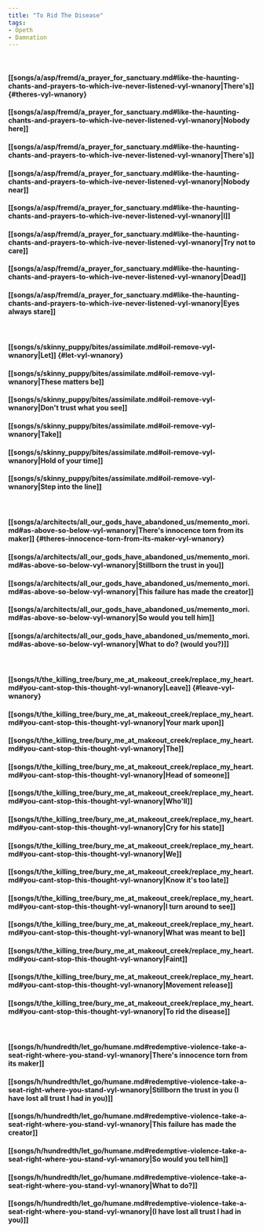 ```yaml
---
title: "To Rid The Disease"
tags:
- Opeth
- Damnation
---
```

&nbsp;
#### [[songs/a/asp/fremd/a_prayer_for_sanctuary.md#like-the-haunting-chants-and-prayers-to-which-ive-never-listened-vyl-wnanory|There's]] {#theres-vyl-wnanory}
#### [[songs/a/asp/fremd/a_prayer_for_sanctuary.md#like-the-haunting-chants-and-prayers-to-which-ive-never-listened-vyl-wnanory|Nobody here]]
#### [[songs/a/asp/fremd/a_prayer_for_sanctuary.md#like-the-haunting-chants-and-prayers-to-which-ive-never-listened-vyl-wnanory|There's]]
#### [[songs/a/asp/fremd/a_prayer_for_sanctuary.md#like-the-haunting-chants-and-prayers-to-which-ive-never-listened-vyl-wnanory|Nobody near]]
#### [[songs/a/asp/fremd/a_prayer_for_sanctuary.md#like-the-haunting-chants-and-prayers-to-which-ive-never-listened-vyl-wnanory|I]]
#### [[songs/a/asp/fremd/a_prayer_for_sanctuary.md#like-the-haunting-chants-and-prayers-to-which-ive-never-listened-vyl-wnanory|Try not to care]]
#### [[songs/a/asp/fremd/a_prayer_for_sanctuary.md#like-the-haunting-chants-and-prayers-to-which-ive-never-listened-vyl-wnanory|Dead]]
#### [[songs/a/asp/fremd/a_prayer_for_sanctuary.md#like-the-haunting-chants-and-prayers-to-which-ive-never-listened-vyl-wnanory|Eyes always stare]]
&nbsp;
#### [[songs/s/skinny_puppy/bites/assimilate.md#oil-remove-vyl-wnanory|Let]] {#let-vyl-wnanory}
#### [[songs/s/skinny_puppy/bites/assimilate.md#oil-remove-vyl-wnanory|These matters be]]
#### [[songs/s/skinny_puppy/bites/assimilate.md#oil-remove-vyl-wnanory|Don't trust what you see]]
#### [[songs/s/skinny_puppy/bites/assimilate.md#oil-remove-vyl-wnanory|Take]]
#### [[songs/s/skinny_puppy/bites/assimilate.md#oil-remove-vyl-wnanory|Hold of your time]]
#### [[songs/s/skinny_puppy/bites/assimilate.md#oil-remove-vyl-wnanory|Step into the line]]
&nbsp;
#### [[songs/a/architects/all_our_gods_have_abandoned_us/memento_mori.md#as-above-so-below-vyl-wnanory|There's innocence torn from its maker]] {#theres-innocence-torn-from-its-maker-vyl-wnanory}
#### [[songs/a/architects/all_our_gods_have_abandoned_us/memento_mori.md#as-above-so-below-vyl-wnanory|Stillborn the trust in you]]
#### [[songs/a/architects/all_our_gods_have_abandoned_us/memento_mori.md#as-above-so-below-vyl-wnanory|This failure has made the creator]]
#### [[songs/a/architects/all_our_gods_have_abandoned_us/memento_mori.md#as-above-so-below-vyl-wnanory|So would you tell him]]
#### [[songs/a/architects/all_our_gods_have_abandoned_us/memento_mori.md#as-above-so-below-vyl-wnanory|What to do? (would you?)]]
&nbsp;
#### [[songs/t/the_killing_tree/bury_me_at_makeout_creek/replace_my_heart.md#you-cant-stop-this-thought-vyl-wnanory|Leave]] {#leave-vyl-wnanory}
#### [[songs/t/the_killing_tree/bury_me_at_makeout_creek/replace_my_heart.md#you-cant-stop-this-thought-vyl-wnanory|Your mark upon]]
#### [[songs/t/the_killing_tree/bury_me_at_makeout_creek/replace_my_heart.md#you-cant-stop-this-thought-vyl-wnanory|The]]
#### [[songs/t/the_killing_tree/bury_me_at_makeout_creek/replace_my_heart.md#you-cant-stop-this-thought-vyl-wnanory|Head of someone]]
#### [[songs/t/the_killing_tree/bury_me_at_makeout_creek/replace_my_heart.md#you-cant-stop-this-thought-vyl-wnanory|Who'll]]
#### [[songs/t/the_killing_tree/bury_me_at_makeout_creek/replace_my_heart.md#you-cant-stop-this-thought-vyl-wnanory|Cry for his state]]
#### [[songs/t/the_killing_tree/bury_me_at_makeout_creek/replace_my_heart.md#you-cant-stop-this-thought-vyl-wnanory|We]]
#### [[songs/t/the_killing_tree/bury_me_at_makeout_creek/replace_my_heart.md#you-cant-stop-this-thought-vyl-wnanory|Know it's too late]]
#### [[songs/t/the_killing_tree/bury_me_at_makeout_creek/replace_my_heart.md#you-cant-stop-this-thought-vyl-wnanory|I turn around to see]]
#### [[songs/t/the_killing_tree/bury_me_at_makeout_creek/replace_my_heart.md#you-cant-stop-this-thought-vyl-wnanory|What was meant to be]]
#### [[songs/t/the_killing_tree/bury_me_at_makeout_creek/replace_my_heart.md#you-cant-stop-this-thought-vyl-wnanory|Faint]]
#### [[songs/t/the_killing_tree/bury_me_at_makeout_creek/replace_my_heart.md#you-cant-stop-this-thought-vyl-wnanory|Movement release]]
#### [[songs/t/the_killing_tree/bury_me_at_makeout_creek/replace_my_heart.md#you-cant-stop-this-thought-vyl-wnanory|To rid the disease]]
&nbsp;
#### [[songs/h/hundredth/let_go/humane.md#redemptive-violence-take-a-seat-right-where-you-stand-vyl-wnanory|There's innocence torn from its maker]]
#### [[songs/h/hundredth/let_go/humane.md#redemptive-violence-take-a-seat-right-where-you-stand-vyl-wnanory|Stillborn the trust in you (I have lost all trust I had in you)]]
#### [[songs/h/hundredth/let_go/humane.md#redemptive-violence-take-a-seat-right-where-you-stand-vyl-wnanory|This failure has made the creator]]
#### [[songs/h/hundredth/let_go/humane.md#redemptive-violence-take-a-seat-right-where-you-stand-vyl-wnanory|So would you tell him]]
#### [[songs/h/hundredth/let_go/humane.md#redemptive-violence-take-a-seat-right-where-you-stand-vyl-wnanory|What to do?]]
#### [[songs/h/hundredth/let_go/humane.md#redemptive-violence-take-a-seat-right-where-you-stand-vyl-wnanory|(I have lost all trust I had in you)]]
